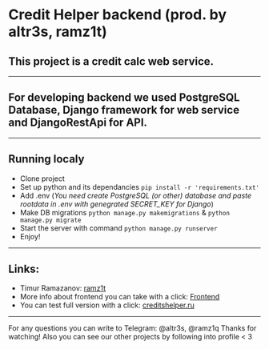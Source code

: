 # Credit Helper backend (prod. by altr3s, ramz1t)
## This project is a credit calc web service.
---
## For developing backend we used PostgreSQL Database, Django framework for web service and DjangoRestApi for API.
---
## Running localy

- Clone project
- Set up python and its dependancies `pip install -r 'requirements.txt'`
- Add .env (*You need create PostgreSQL (or other) database and paste rootdata in .env with genegrated SECRET_KEY for Django*)
- Make DB migrations `python manage.py makemigrations` & `python manage.py migrate` 
- Start the server with command `python manage.py runserver`
- Enjoy!
---
## Links:
- Timur Ramazanov: [ramz1t]
- More info about frontend you can take with a click: [Frontend]
- You can test full version with a click: [creditshelper.ru][CH_link] 
---
For any questions you can write to Telegram: @altr3s, @ramz1q
Thanks for watching! Also you can see our other projects by following into profile < 3

[CH_link]:<https://creditshelper.ru>
[frontend]:<https://github.com/ramz1t/CreditHelper_frontend>
[ramz1t]:<https://github.com/ramz1t>
